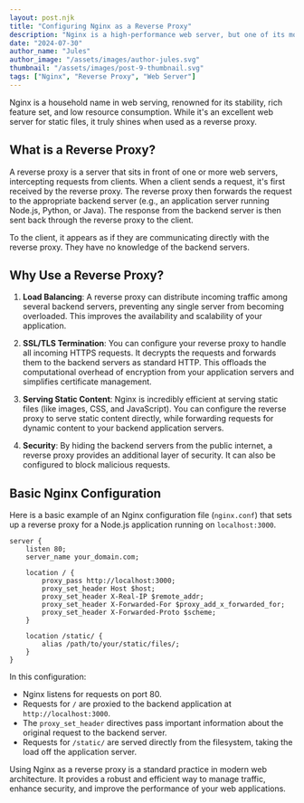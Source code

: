 ```yaml
---
layout: post.njk
title: "Configuring Nginx as a Reverse Proxy"
description: "Nginx is a high-performance web server, but one of its most powerful use cases is as a reverse proxy. Learn how a reverse proxy works and how to set one up with Nginx."
date: "2024-07-30"
author_name: "Jules"
author_image: "/assets/images/author-jules.svg"
thumbnail: "/assets/images/post-9-thumbnail.svg"
tags: ["Nginx", "Reverse Proxy", "Web Server"]
---
```


Nginx is a household name in web serving, renowned for its stability, rich feature set, and low resource consumption. While it's an excellent web server for static files, it truly shines when used as a reverse proxy.

## What is a Reverse Proxy?

A reverse proxy is a server that sits in front of one or more web servers, intercepting requests from clients. When a client sends a request, it's first received by the reverse proxy. The reverse proxy then forwards the request to the appropriate backend server (e.g., an application server running Node.js, Python, or Java). The response from the backend server is then sent back through the reverse proxy to the client.

To the client, it appears as if they are communicating directly with the reverse proxy. They have no knowledge of the backend servers.

## Why Use a Reverse Proxy?

1.  **Load Balancing**: A reverse proxy can distribute incoming traffic among several backend servers, preventing any single server from becoming overloaded. This improves the availability and scalability of your application.

2.  **SSL/TLS Termination**: You can configure your reverse proxy to handle all incoming HTTPS requests. It decrypts the requests and forwards them to the backend servers as standard HTTP. This offloads the computational overhead of encryption from your application servers and simplifies certificate management.

3.  **Serving Static Content**: Nginx is incredibly efficient at serving static files (like images, CSS, and JavaScript). You can configure the reverse proxy to serve static content directly, while forwarding requests for dynamic content to your backend application servers.

4.  **Security**: By hiding the backend servers from the public internet, a reverse proxy provides an additional layer of security. It can also be configured to block malicious requests.

## Basic Nginx Configuration

Here is a basic example of an Nginx configuration file (`nginx.conf`) that sets up a reverse proxy for a Node.js application running on `localhost:3000`.

```nginx
server {
    listen 80;
    server_name your_domain.com;

    location / {
        proxy_pass http://localhost:3000;
        proxy_set_header Host $host;
        proxy_set_header X-Real-IP $remote_addr;
        proxy_set_header X-Forwarded-For $proxy_add_x_forwarded_for;
        proxy_set_header X-Forwarded-Proto $scheme;
    }

    location /static/ {
        alias /path/to/your/static/files/;
    }
}
```

In this configuration:
*   Nginx listens for requests on port 80.
*   Requests for `/` are proxied to the backend application at `http://localhost:3000`.
*   The `proxy_set_header` directives pass important information about the original request to the backend server.
*   Requests for `/static/` are served directly from the filesystem, taking the load off the application server.

Using Nginx as a reverse proxy is a standard practice in modern web architecture. It provides a robust and efficient way to manage traffic, enhance security, and improve the performance of your web applications.
